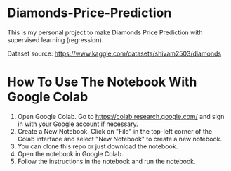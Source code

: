 # Diamonds-Price-Prediction
This is my personal project to make Diamonds Price Prediction with supervised learning (regression).

Dataset source: https://www.kaggle.com/datasets/shivam2503/diamonds

# How To Use The Notebook With Google Colab
1. Open Google Colab. Go to https://colab.research.google.com/ and sign in with your Google account if necessary.
2. Create a New Notebook. Click on "File" in the top-left corner of the Colab interface and select "New Notebook" to create a new notebook.
3. You can clone this repo or just download the notebook.
4. Open the notebook in Google Colab.
5. Follow the instructions in the notebook and run the notebook.
